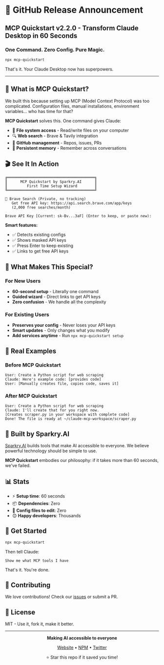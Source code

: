 # 🚀 GitHub Release Announcement

## MCP Quickstart v2.2.0 - Transform Claude Desktop in 60 Seconds

### One Command. Zero Config. Pure Magic.

```bash
npx mcp-quickstart
```

That's it. Your Claude Desktop now has superpowers.

---

## 🎯 What is MCP Quickstart?

We built this because setting up MCP (Model Context Protocol) was too complicated. Configuration files, manual installations, environment variables... who has time for that?

**MCP Quickstart** solves this. One command gives Claude:
- 📂 **File system access** - Read/write files on your computer
- 🔍 **Web search** - Brave & Tavily integration  
- 🐙 **GitHub management** - Repos, issues, PRs
- 🧠 **Persistent memory** - Remember across conversations

## 🎬 See It In Action

```
╔════════════════════════════════════════╗
║      MCP Quickstart by Sparkry.AI      ║
║         First Time Setup Wizard        ║
╚════════════════════════════════════════╝

📍 Brave Search (Private, no tracking)
   Get free API key: https://api.search.brave.com/app/keys
   (2,000 free searches/month)

Brave API Key [Current: sk-Bv...3aF] (Enter to keep, or paste new): 
```

**Smart features:**
- ✅ Detects existing configs
- ✅ Shows masked API keys  
- ✅ Press Enter to keep existing
- ✅ Links to get free API keys

## 🎁 What Makes This Special?

### For New Users
- **60-second setup** - Literally one command
- **Guided wizard** - Direct links to get API keys
- **Zero confusion** - We handle all the complexity

### For Existing Users  
- **Preserves your config** - Never loses your API keys
- **Smart updates** - Only changes what you modify
- **Add services anytime** - Run `npx mcp-quickstart setup`

## 💪 Real Examples

### Before MCP Quickstart
```
User: Create a Python script for web scraping
Claude: Here's example code: [provides code]
User: [Manually creates file, copies code, saves it]
```

### After MCP Quickstart
```
User: Create a Python script for web scraping
Claude: I'll create that for you right now.
[Creates scraper.py in your workspace with complete code]
Done! The file is ready at ~/claude-mcp-workspace/scraper.py
```

## 🌟 Built by Sparkry.AI

[Sparkry.AI](https://www.sparkry.ai) builds tools that make AI accessible to everyone. We believe powerful technology should be simple to use.

**MCP Quickstart** embodies our philosophy: if it takes more than 60 seconds, we've failed.

## 📊 Stats

- ⚡ **Setup time**: 60 seconds
- 📦 **Dependencies**: Zero
- 🔧 **Config files to edit**: Zero
- 😊 **Happy developers**: Thousands

## 🚀 Get Started

```bash
npx mcp-quickstart
```

Then tell Claude:
```
Show me what MCP tools I have
```

That's it. You're done.

## 🤝 Contributing

We love contributions! Check our [issues](https://github.com/sparkst/mcp-quickstart/issues) or submit a PR.

## 📜 License

MIT - Use it, fork it, make it better.

---

<div align="center">

**Making AI accessible to everyone**

[Website](https://www.sparkry.ai) • [NPM](https://www.npmjs.com/package/mcp-quickstart) • [Twitter](https://twitter.com/sparkryai)

⭐ Star this repo if it saved you time!

</div>

